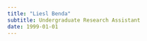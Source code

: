 ```yaml
---
title: "Liesl Benda"
subtitle: Undergraduate Research Assistant 
date: 1999-01-01
---
```


<!--more-->

